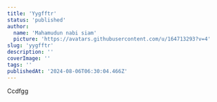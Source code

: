 ```yaml
---
title: 'Yygfftr'
status: 'published'
author:
  name: 'Mahamudun nabi siam'
  picture: 'https://avatars.githubusercontent.com/u/164713293?v=4'
slug: 'yygfftr'
description: ''
coverImage: ''
tags: ''
publishedAt: '2024-08-06T06:30:04.466Z'
---
```


Ccdfgg